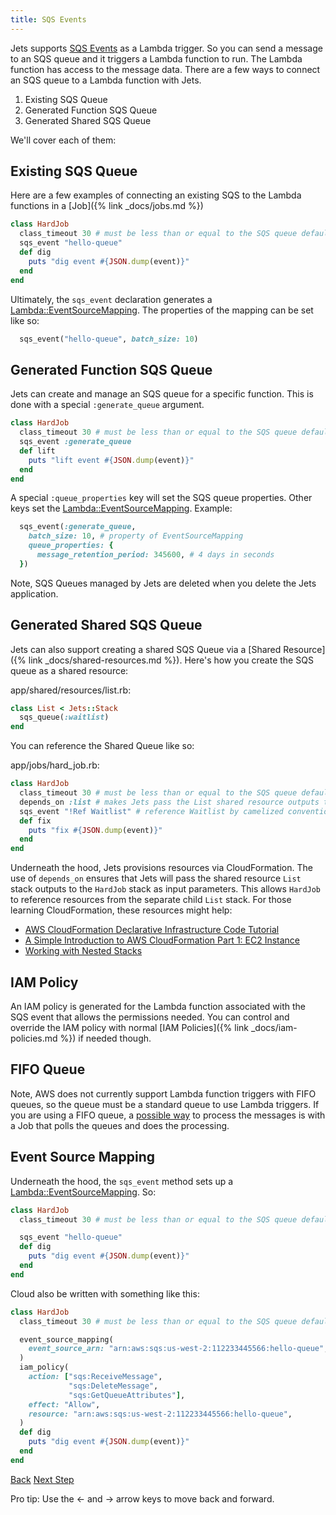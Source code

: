 ```yaml
---
title: SQS Events
---
```


Jets supports [SQS Events](https://aws.amazon.com/blogs/aws/aws-lambda-adds-amazon-simple-queue-service-to-supported-event-sources/) as a Lambda trigger. So you can send a message to an SQS queue and it triggers a Lambda function to run.  The Lambda function has access to the message data. There are a few ways to connect an SQS queue to a Lambda function with Jets.

1. Existing SQS Queue
2. Generated Function SQS Queue
3. Generated Shared SQS Queue

We'll cover each of them:

## Existing SQS Queue

Here are a few examples of connecting an existing SQS to the Lambda functions in a [Job]({% link _docs/jobs.md %})

```ruby
class HardJob
  class_timeout 30 # must be less than or equal to the SQS queue default timeout
  sqs_event "hello-queue"
  def dig
    puts "dig event #{JSON.dump(event)}"
  end
end
```

Ultimately, the `sqs_event` declaration generates a [Lambda::EventSourceMapping](https://docs.aws.amazon.com/AWSCloudFormation/latest/UserGuide/aws-resource-lambda-eventsourcemapping.html).  The properties of the mapping can be set like so:

```ruby
  sqs_event("hello-queue", batch_size: 10)
```

## Generated Function SQS Queue

Jets can create and manage an SQS queue for a specific function. This is done with a special `:generate_queue` argument.

```ruby
class HardJob
  class_timeout 30 # must be less than or equal to the SQS queue default timeout
  sqs_event :generate_queue
  def lift
    puts "lift event #{JSON.dump(event)}"
  end
end
```

A special `:queue_properties` key will set the SQS queue properties. Other keys set the [Lambda::EventSourceMapping](https://docs.aws.amazon.com/AWSCloudFormation/latest/UserGuide/aws-resource-lambda-eventsourcemapping.html).  Example:

```ruby
  sqs_event(:generate_queue,
    batch_size: 10, # property of EventSourceMapping
    queue_properties: {
      message_retention_period: 345600, # 4 days in seconds
  })
```

Note, SQS Queues managed by Jets are deleted when you delete the Jets application.

## Generated Shared SQS Queue

Jets can also support creating a shared SQS Queue via a [Shared Resource]({% link _docs/shared-resources.md %}). Here's how you create the SQS queue as a shared resource:

app/shared/resources/list.rb:

```ruby
class List < Jets::Stack
  sqs_queue(:waitlist)
end
```

You can reference the Shared Queue like so:

app/jobs/hard_job.rb:

```ruby
class HardJob
  class_timeout 30 # must be less than or equal to the SQS queue default timeout
  depends_on :list # makes Jets pass the List shared resource outputs to HardJob
  sqs_event "!Ref Waitlist" # reference Waitlist by camelized convention
  def fix
    puts "fix #{JSON.dump(event)}"
  end
end
```

Underneath the hood, Jets provisions resources via CloudFormation.  The use of `depends_on` ensures that Jets will pass the shared resource `List` stack outputs to the `HardJob` stack as input parameters. This allows `HardJob` to reference resources from the separate child `List` stack. For those learning CloudFormation, these resources might help:

* [AWS CloudFormation Declarative Infrastructure Code Tutorial](https://blog.boltops.com/2018/02/14/aws-cloudformation-declarative-infrastructure-code-tutorial)
* [A Simple Introduction to AWS CloudFormation Part 1: EC2 Instance](https://blog.boltops.com/2017/03/06/a-simple-introduction-to-aws-cloudformation-part-1-ec2-instance)
* [Working with Nested Stacks](https://docs.aws.amazon.com/AWSCloudFormation/latest/UserGuide/using-cfn-nested-stacks.html)

## IAM Policy

An IAM policy is generated for the Lambda function associated with the SQS event that allows the permissions needed.  You can control and override the IAM policy with normal [IAM Policies]({% link _docs/iam-policies.md %}) if needed though.

## FIFO Queue

Note, AWS does not currently support Lambda function triggers with FIFO queues, so the queue must be a standard queue to use Lambda triggers.  If you are using a FIFO queue, a [possible way](https://stackoverflow.com/questions/53416890/cant-trigger-lambdas-on-sqs-fifo) to process the messages is with a Job that polls the queues and does the processing.

## Event Source Mapping

Underneath the hood, the `sqs_event` method sets up a  [Lambda::EventSourceMapping](https://docs.aws.amazon.com/AWSCloudFormation/latest/UserGuide/aws-resource-lambda-eventsourcemapping.html).  So:

```ruby
class HardJob
  class_timeout 30 # must be less than or equal to the SQS queue default timeout

  sqs_event "hello-queue"
  def dig
    puts "dig event #{JSON.dump(event)}"
  end
end
```

Cloud also be written with something like this:

```ruby
class HardJob
  class_timeout 30 # must be less than or equal to the SQS queue default timeout

  event_source_mapping(
    event_source_arn: "arn:aws:sqs:us-west-2:112233445566:hello-queue",
  )
  iam_policy(
    action: ["sqs:ReceiveMessage",
             "sqs:DeleteMessage",
             "sqs:GetQueueAttributes"],
    effect: "Allow",
    resource: "arn:aws:sqs:us-west-2:112233445566:hello-queue",
  )
  def dig
    puts "dig event #{JSON.dump(event)}"
  end
end
```

<a id="prev" class="btn btn-basic" href="{% link _docs/events-cloudwatch.md %}">Back</a>
<a id="next" class="btn btn-primary" href="{% link _docs/tutorials.md %}">Next Step</a>
<p class="keyboard-tip">Pro tip: Use the <- and -> arrow keys to move back and forward.</p>
